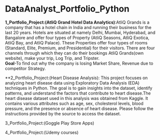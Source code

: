 # DataAnalyst_Portfolio_Python
**1_Portfolio_Project:(AtliQ Grand Hotel Data Analytics)**:AtliQ Grands is a company that has a hotel chain in India and running their business for the last 20 years. Hotels are situated at namely Delhi, Mumbai, Hyderabad, and Bangalore and offer four types of Property (AtliQ Seasons, AtliQ Exotica, AtliQ Bay, and AtliQ Palace). These Properties offer four types of rooms (Standard, Elite, Premium, and Presidential) for their visitors. There are four channels through which they can do their bookings AtliQ Grands(own website), make your trip, Log Trip, and Tripster.<br>
**Goal**-To find out why the company is losing Market Share, Revenue due to competitor Strategy.

**2_Portfolio_Project:(Heart Disease Analysis): This project focuses on analyzing heart disease data using Exploratory Data Analysis (EDA) techniques in Python. The goal is to gain insights into the dataset, identify patterns, and understand the factors that contribute to heart disease.The heart disease dataset used in this analysis was obtained from Kaggle. It contains various attributes such as age, sex, cholesterol levels, blood pressure, and the presence or absence of heart disease. Please follow the instructions provided by the source to access the dataset.

3_Portfolio_Project:(Goggle Play Store Apps)

4_Portfolio_Project:(Udemy courses)
